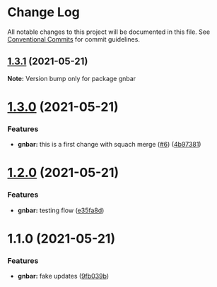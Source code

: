 # Change Log

All notable changes to this project will be documented in this file.
See [Conventional Commits](https://conventionalcommits.org) for commit guidelines.

## [1.3.1](https://github.com/Mohamed-Abbas/lerna-playground/compare/gnbar@1.3.0...gnbar@1.3.1) (2021-05-21)

**Note:** Version bump only for package gnbar





# [1.3.0](https://github.com/Mohamed-Abbas/lerna-playground/compare/gnbar@1.2.0...gnbar@1.3.0) (2021-05-21)


### Features

* **gnbar:** this is a first change with squach merge ([#6](https://github.com/Mohamed-Abbas/lerna-playground/issues/6)) ([4b97381](https://github.com/Mohamed-Abbas/lerna-playground/commit/4b97381610fbff0a724a74572fe38b2771d95d62))





# [1.2.0](https://github.com/Mohamed-Abbas/lerna-playground/compare/gnbar@1.1.0...gnbar@1.2.0) (2021-05-21)


### Features

* **gnbar:** testing flow ([e35fa8d](https://github.com/Mohamed-Abbas/lerna-playground/commit/e35fa8d8a6c7923c1b882c9f4c4200eac8089600))





# 1.1.0 (2021-05-21)


### Features

* **gnbar:** fake updates ([9fb039b](https://github.com/Mohamed-Abbas/lerna-playground/commit/9fb039b2771641e8c4b09284b590a59d5f365a88))
